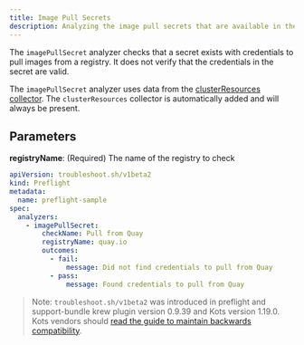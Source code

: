 ```yaml
---
title: Image Pull Secrets
description: Analyzing the image pull secrets that are available in the cluster
---
```


The `imagePullSecret` analyzer checks that a secret exists with credentials to pull images from a registry.
It does not verify that the credentials in the secret are valid.

The `imagePullSecret` analyzer uses data from the [clusterResources collector](https://troubleshoot.sh/collect/cluster-resources).
The `clusterResources` collector is automatically added and will always be present.

## Parameters

**registryName**: (Required) The name of the registry to check

```yaml
apiVersion: troubleshoot.sh/v1beta2
kind: Preflight
metadata:
  name: preflight-sample
spec:
  analyzers:
    - imagePullSecret:
        checkName: Pull from Quay
        registryName: quay.io
        outcomes:
          - fail:
              message: Did not find credentials to pull from Quay
          - pass:
              message: Found credentials to pull from Quay
```

> Note: `troubleshoot.sh/v1beta2` was introduced in preflight and support-bundle krew plugin version 0.9.39 and Kots version 1.19.0. Kots vendors should [read the guide to maintain backwards compatibility](/v1beta2/).
